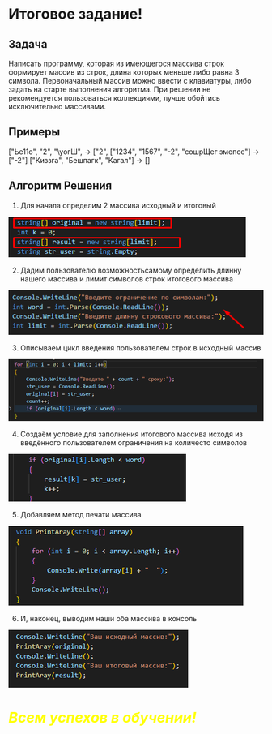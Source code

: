 # Итоговое задание! 

## Задача 

Написать программу, которая из имеющегося массива строк формирует массив из строк, длина которых меньше либо равна 3 символа. Первоначальный массив можно ввести с клавиатуры, либо задать на старте выполнения алгоритма. При решении не рекомендуется пользоваться коллекциями, лучше обойтись исключительно массивами.

## Примеры

["Ье11о", "2", "\уогШ", -> ["2",
["1234", "1567", "-2", "сошрЩег змепсе"] -> ["-2"] ["Киззга", "Бешпагк", "Кагал"] -> []

## Алгоритм Решения
1. Для начала определим 2 массива исходный и итоговый

![Шаг_1](Screenshot_2.png)

2. Дадим пользователю возможностьсамому определить длинну нашего массива и лимит символов строк итогового массива

![Шаг_2](Screenshot_1.png)

3. Описываем цикл введения пользователем строк в исходный массив

![Шаг_3](Screenshot_3.png)

4. Создаём условие для заполнения итогового массива исходя из введённого пользователем ограничения на количесто символов

![Шаг_4](Screenshot_4.png)

5. Добавляем метод печати массива

![Шаг_5](Screenshot_5.png)

6. И, наконец, выводим наши оба массива в консоль

![Шаг_6](Screenshot_6.png)


<span style="color:yellow">

# ***Всем успехов в обучении!*** </span>
